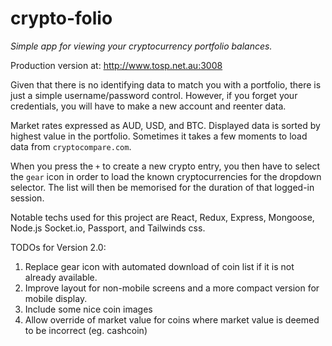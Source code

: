 # crypto-folio
*Simple app for viewing your cryptocurrency portfolio balances.*

Production version at: http://www.tosp.net.au:3008

Given that there is no identifying data to match you with a portfolio, there is just a simple username/password control. However, if you forget your credentials, you will have to make a new account and reenter data.

Market rates expressed as AUD, USD, and BTC. Displayed data is sorted by highest value in the portfolio. Sometimes it takes a few moments to load data from `cryptocompare.com`.

When you press the `+` to create a new crypto entry, you then have to select the `gear` icon in order to load the known cryptocurrencies for the dropdown selector. The list will then be memorised for the duration of that logged-in session.

Notable techs used for this project are React, Redux, Express, Mongoose, Node.js Socket.io, Passport, and Tailwinds css.

TODOs for Version 2.0:

1. Replace gear icon with automated download of coin list if it is not already available.
2. Improve layout for non-mobile screens and a more compact version for mobile display.
3. Include some nice coin images
4. Allow override of market value for coins where market value is deemed to be incorrect (eg. cashcoin)
